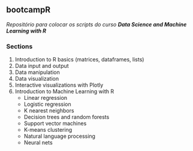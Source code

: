 ## bootcampR
*Repositório para colocar os scripts do curso **Data Science and Machine Learning with R***

### Sections

1. Introduction to R basics (matrices, dataframes, lists)
2. Data input and output
3. Data manipulation
4. Data visualization
5. Interactive visualizations with Plotly
6. Introduction to Machine Learning with R
    - Linear regression
    - Logistic regression
    - K nearest neighbors
    - Decision trees and random forests
    - Support vector machines
    - K-means clustering
    - Natural language processing
    - Neural nets
